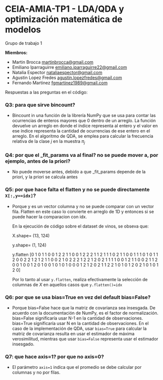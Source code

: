# CEIA-AMIA-TP1 - LDA/QDA y optimización matemática de modelos

Grupo de trabajo 1

**Miembros:**
- Martin Brocca <martinbrocca@gmail.com>
- Emiliano Iparraguirre <emiliano.iparraguirre22@gmail.com>
- Natalia Espector <nataliaespector@gmail.com>
- Agustin Lopez Fredes <agustin.lopezfredes@gmail.com>
- Fernando Martinez <fgmartinez1989@gmail.com>


Respuestas a las preguntas en el código:

### Q3: para que sirve bincount?
  - Bincount in una función de la librería NumPy que se usa para contar las ocurrencias de enteros mayores que 0 dentro de un arreglo. La función devuelve un arreglo en donde el índice representa al entero y el valor en ese índice representa la cantidad de ocurrencias de ese entero en el arreglo. En el algoritmo de QDA,  se emplea para calcular la frecuencia relativa de la clase $j$ en la muestra $\pi_j$
  
### Q4: por que el _fit_params va al final? no se puede mover a, por ejemplo, antes de la priori?
  - No puede moverse antes, debido a que  _fit_params depende de la priori, y la priori se calcula antes

### Q5: por que hace falta el flatten y no se puede directamente `X[:,y==idx]`?
  - Porque y es un vector columna y no se puede comparar con un vector fila. 
    Flatten en este caso lo convierte en arreglo de 1D y entonces si se puede hacer la comparacion con idx.
    
    En la ejecución de código sobre el dataset de vinos, se obseva que:
    
    X.shape=  (13, 124)

    y.shape=  (1, 124)
    
    y.flatten [0 1 0 1 1 0 0 1 2 2 1 1 0 0 1 2 2 2 1 1 2 1 1 1 0 2 1 1 0 0 1 1 1 0 1 0 1
               1 2 0 0 2 2 1 2 1 2 1 1 0 0 2 1 0 2 2 2 1 2 2 1 2 0 2 1 1 1 1 0 0 1 2 1 1
               0 0 2 1 1 2 0 0 1 0 0 1 2 0 1 0 0 1 0 1 0 1 0 0 0 1 2 1 2 0 2 1 1 2 2 1 0
               1 0 1 2 0 2 1 0 1 0 1 2 0]

    Por lo tanto al usar `y.flatten`, realiza efectivamente la selección de columnas de $X$ en aquellos casos que `y.flatten()=idx`


### Q6: por que se usa bias=True en vez del default bias=False?
  - Porque bias=False hace que la matriz de covarianza sea insesgada.
    De acuerdo con la documentación de NumPy, es el factor de normalización. bias=False significaría usar N-1 en la cantidad de observaciones. bias=True significaría usar N en la cantidad de observaciones.
    En el caso de la implementación de QDA, usar `bias=True` para calcular la matriz de covarianza resulta en usar el estimador de máxima verosimilitud, mientras que usar `bias=False` representa usar el estimador insesgado. 

### Q7: que hace axis=1? por que no axis=0?
  - El parámetro `axis=1` indica que el promedio se debe calcular por columnas y no por filas. 

